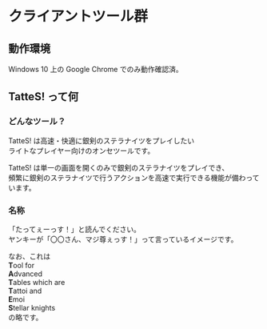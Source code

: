 # クライアントツール群

## 動作環境

Windows 10 上の Google Chrome でのみ動作確認済。

## TatteS! って何

### どんなツール？

TatteS! は高速・快適に銀剣のステラナイツをプレイしたい      
ライトなプレイヤー向けのオンセツールです。   

TatteS! は単一の画面を開くのみで銀剣のステラナイツをプレイでき、   
頻繁に銀剣のステラナイツで行うアクションを高速で実行できる機能が備わっています。

### 名称

「たってぇーっす！」と読んでください。   
ヤンキーが「〇〇さん、マジ尊ぇっす！」って言っているイメージです。

なお、これは   
**T**ool for   
**A**dvanced   
**T**ables which are   
**T**attoi and   
**E**moi   
**S**tellar knights   
の略です。